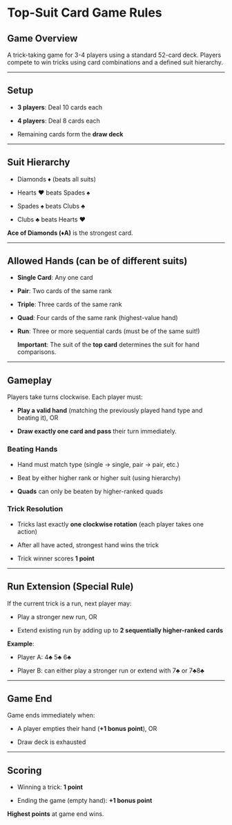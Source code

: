 # Top-Suit Card Game Rules


## **Game Overview**

A trick-taking game for 3-4 players using a standard 52-card deck. Players compete to win tricks using card combinations and a defined suit hierarchy.

---

## **Setup**

* **3 players**: Deal 10 cards each

* **4 players**: Deal 8 cards each

* Remaining cards form the **draw deck**

---

## **Suit Hierarchy**

* Diamonds ♦️ (beats all suits)

* Hearts ♥️ beats Spades ♠️

* Spades ♠️ beats Clubs ♣️

* Clubs ♣️ beats Hearts ♥️


**Ace of Diamonds (♦️A)** is the strongest card.

---

## **Allowed Hands (can be of different suits)**

* **Single Card**: Any one card

* **Pair**: Two cards of the same rank

* **Triple**: Three cards of the same rank

* **Quad**: Four cards of the same rank (highest-value hand)

* **Run**: Three or more sequential cards (must be of the same suit!)


    **Important**: The suit of the **top card** determines the suit for hand comparisons.

---

## **Gameplay**

Players take turns clockwise. Each player must:

* **Play a valid hand** (matching the previously played hand type and beating it), OR

* **Draw exactly one card and pass** their turn immediately.


### **Beating Hands**

* Hand must match type (single → single, pair → pair, etc.)

* Beat by either higher rank or higher suit (using hierarchy)

* **Quads** can only be beaten by higher-ranked quads


### **Trick Resolution**

* Tricks last exactly **one clockwise rotation** (each player takes one action)

* After all have acted, strongest hand wins the trick

* Trick winner scores **1 point**

---

## **Run Extension (Special Rule)**

If the current trick is a run, next player may:

* Play a stronger new run, OR

* Extend existing run by adding up to **2 sequentially higher-ranked cards**


**Example**:

* Player A: 4♣️ 5♣️ 6♣️

* Player B: can either play a stronger run or extend with 7♣️ or 7♣️8♣️


---

## **Game End**

Game ends immediately when:

* A player empties their hand (**+1 bonus point**), OR

* Draw deck is exhausted

---


## **Scoring**

* Winning a trick: **1 point**

* Ending the game (empty hand): **+1 bonus point**

**Highest points** at game end wins.